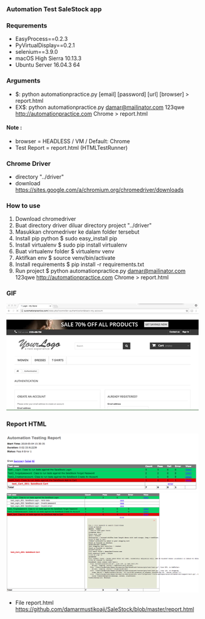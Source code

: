 ### Automation Test SaleStock app

### Requrements
- EasyProcess==0.2.3
- PyVirtualDisplay==0.2.1
- selenium==3.9.0
- macOS High Sierra 10.13.3
- Ubuntu Server 16.04.3 64

### Arguments
- $: python automationpractice.py [email] [password] [url] [browser] > report.html
- EX$: python automationpractice.py damar@mailinator.com 123qwe http://automationpractice.com Chrome > report.html

#### Note :
- browser = HEADLESS / VM / Default: Chrome
- Test Report = report.html (HTMLTestRunner)

### Chrome Driver
- directory "../driver"
- download https://sites.google.com/a/chromium.org/chromedriver/downloads

### How to use
1. Download chromedriver
2. Buat directory driver diluar directory project "../driver"
3. Masukkan chromedriver ke dalam folder tersebut
4. Install pip python $ sudo easy_install pip
5. Install virtualenv $ sudo pip install virtualenv
6. Buat virtualenv folder $ virtualenv venv
7. Aktifkan env $ source venv/bin/activate
8. Install requirements $ pip install -r requirements.txt
9. Run project $ python automationpractice.py damar@mailinator.com 123qwe http://automationpractice.com Chrome > report.html

### GIF
![GIF Capture damar - SaleStock test](gifimage.gif)

### Report HTML
![Image Report damar - SaleStock test](reportimage.png)
![Image Report damar - SaleStock test](reportimage2.png)
- File report.html https://github.com/damarmustikoaji/SaleStock/blob/master/report.html
